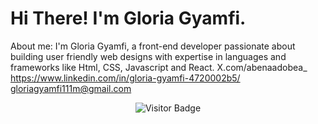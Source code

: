 # Hi There! I'm Gloria Gyamfi.
About me: I'm Gloria Gyamfi, a front-end developer passionate about building user friendly web designs with expertise in languages and frameworks like Html, CSS, Javascript and React.
X.com/abenaadobea_ 
https://www.linkedin.com/in/gloria-gyamfi-4720002b5/
gloriagyamfi111m@gmail.com
<div align="center">
  <img src="https://visitor-badge.laobi.icu/badge?page_id=GloriaGyamfi1.GloriaGyamfi1" alt="Visitor Badge" />
</div>
